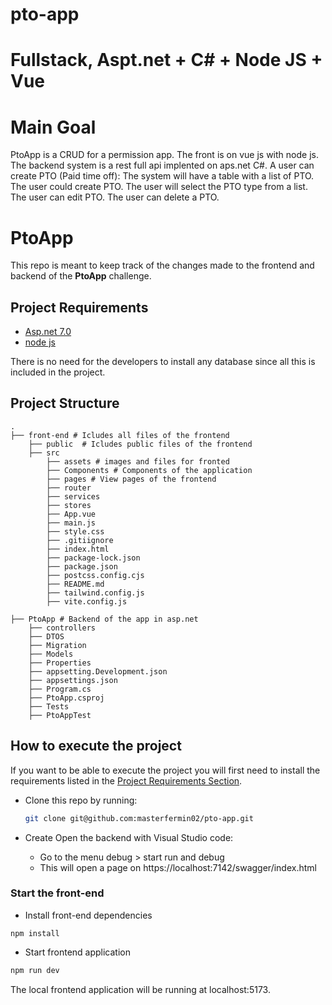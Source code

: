 # pto-app

# Fullstack, Aspt.net + C# + Node JS + Vue

# Main Goal

PtoApp is a CRUD for a permission app. The front is on vue js with node js. The backend system is a rest full api implented on aps.net C#.
A user can create PTO (Paid time off):
The system will have a table with a list of PTO.
The user could create PTO.
The user will select the PTO type from a list.
The user can edit PTO.
The user can delete a PTO.

# PtoApp

This repo is meant to keep track of the changes made to the frontend and backend of the **PtoApp** challenge.

## Project  Requirements

- [Asp.net 7.0](https://dotnet.microsoft.com/en-us/download/dotnet/7.0)
- [node js](https://nodejs.org/en)

There is no need for the developers to install any database since all this is included in the project.

## Project Structure


    .
    ├── front-end # Icludes all files of the frontend
        ├── public  # Icludes public files of the frontend
        ├── src
            ├── assets # images and files for fronted
            ├── Components # Components of the application
            ├── pages # View pages of the frontend
            ├── router
            ├── services
            ├── stores
            ├── App.vue
            ├── main.js
            ├── style.css
            ├── .gitiignore
            ├── index.html
            ├── package-lock.json
            ├── package.json
            ├── postcss.config.cjs
            ├── README.md
            ├── tailwind.config.js
            ├── vite.config.js

    ├── PtoApp # Backend of the app in asp.net
        ├── controllers
        ├── DTOS
        ├── Migration
        ├── Models
        ├── Properties
        ├── appsetting.Development.json
        ├── appsettings.json
        ├── Program.cs
        ├── PtoApp.csproj
        ├── Tests
        ├── PtoAppTest

## How to execute the project

If you want to be able to execute the project you will first need to install the requirements listed in the [Project Requirements Section](#project--requirements).

- Clone this repo by running:

  ```bash
  git clone git@github.com:masterfermin02/pto-app.git
  ```

- Create Open the backend with Visual Studio code:
    - Go to the menu debug > start run and debug
    - This will open a page on https://localhost:7142/swagger/index.html

### Start the front-end
- Install front-end dependencies 
```
npm install
```

- Start frontend application
```bash
npm run dev
```

The local frontend application will be running at localhost:5173.
